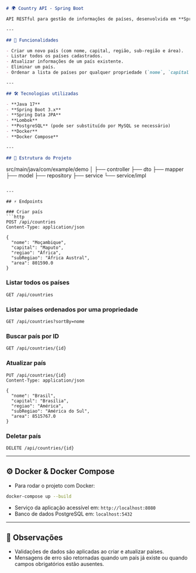 
```markdown
# 🌍 Country API - Spring Boot

API RESTful para gestão de informações de países, desenvolvida em **Spring Boot** com persistência em banco relacional e containerizada com **Docker** e **Docker Compose**.

---

## 📌 Funcionalidades

- Criar um novo país (com nome, capital, região, sub-região e área).
- Listar todos os países cadastrados.
- Atualizar informações de um país existente.
- Eliminar um país.
- Ordenar a lista de países por qualquer propriedade (`nome`, `capital`, `regiao`, `subRegiao`, `area`).

---

## 🛠️ Tecnologias utilizadas

- **Java 17**
- **Spring Boot 3.x**
- **Spring Data JPA**
- **Lombok**
- **PostgreSQL** (pode ser substituído por MySQL se necessário)
- **Docker**
- **Docker Compose**

---

## 📂 Estrutura do Projeto

```

src/main/java/com/example/demo
│
├── controller
├── dto
├── mapper
├── model
├── repository
├── service
└── service/impl

````

---

## ⚡ Endpoints

### Criar país
```http
POST /api/countries
Content-Type: application/json

{
  "nome": "Moçambique",
  "capital": "Maputo",
  "regiao": "África",
  "subRegiao": "África Austral",
  "area": 801590.0
}
````

### Listar todos os países

```http
GET /api/countries
```

### Listar países ordenados por uma propriedade

```http
GET /api/countries?sortBy=nome
```

### Buscar país por ID

```http
GET /api/countries/{id}
```

### Atualizar país

```http
PUT /api/countries/{id}
Content-Type: application/json

{
  "nome": "Brasil",
  "capital": "Brasília",
  "regiao": "América",
  "subRegiao": "América do Sul",
  "area": 8515767.0
}
```

### Deletar país

```http
DELETE /api/countries/{id}
```

---

## ⚙️ Docker & Docker Compose

* Para rodar o projeto com Docker:

```bash
docker-compose up --build
```

* Serviço da aplicação acessível em: `http://localhost:8080`
* Banco de dados PostgreSQL em: `localhost:5432`

---

## 📄 Observações

* Validações de dados são aplicadas ao criar e atualizar países.
* Mensagens de erro são retornadas quando um país já existe ou quando campos obrigatórios estão ausentes.


